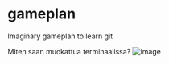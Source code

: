# gameplan
Imaginary gameplan to learn git

Miten saan muokattua terminaalissa?
![image](https://user-images.githubusercontent.com/117892213/201041997-51c3ba4b-c608-4922-a10e-9e363acc69dd.png)
